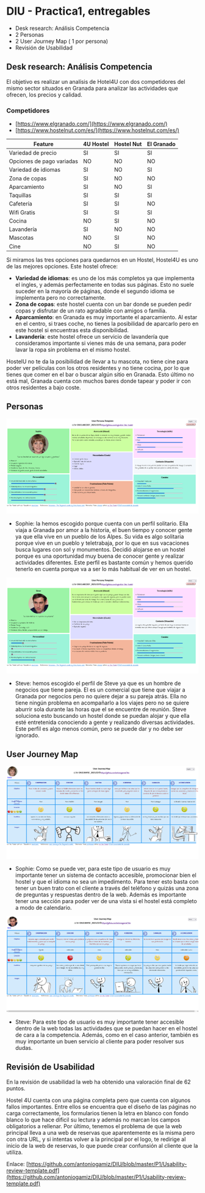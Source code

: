 # DIU - Practica1, entregables




- Desk research: Análisis Competencia 
- 2 Personas 
- 2 User Journey Map  ( 1 por persona)
- Revisión de Usabilidad 



## Desk research: Análisis Competencia

El objetivo es realizar un analísis de Hotel4U con dos competidores del mismo sector situados en Granada para analizar las actividades que ofrecen, los precios y calidad. 

### Competidores

- [https://www.elgranado.com/](https://www.elgranado.com/)
- [https://www.hostelnut.com/es/](https://www.hostelnut.com/es/)

| Feature | 4U Hostel | Hostel Nut | El Granado |
| --- | --- | --- | --- |
| Variedad de precio | SI | SI | SI |
| Opciones de pago variadas | NO | NO | NO |
| Variedad de idiomas | SI | NO | SI |
| Zona de copas | SI | NO | NO |
| Aparcamiento | SI | NO | SI |
| Taquillas | SI | SI | SI |
| Cafetería | SI | SI | NO |
| Wifi Gratis | SI | SI | SI |
| Cocina | NO | SI | NO |
| Lavandería | SI | NO | NO |
| Mascotas | NO | SI | NO |
| Cine | NO | SI | NO |

Si miramos las tres opciones para quedarnos en un Hostel, Hostel4U es uno de las mejores opciones. Este hostel ofrece: 

- **Variedad de idiomas**: es uno de los más completos ya que implementa el ingles, y además perfectamente en todas sus páginas. Esto no suele suceder en la mayoría de páginas, donde el segundo idioma se implementa pero no correctamente.
- **Zona de copas**: este hostel cuenta con un bar donde se pueden pedir copas y disfrutar de un rato agradable con amigos o familia. 
- **Aparcamiento**: en Granada es muy importante el aparcamiento. Al estar en el centro, si traes coche, no tienes la posibilidad de aparcarlo pero en este hostel si encuentras esta disponibilidad. 
- **Lavandería**: este hostel ofrece un servicio de lavandería que consideramos importante si vienes más de una semana, para poder lavar la ropa sin problema en el mismo hostel.

HostelU no te da la posibilidad de llevar a tu mascota, no tiene cine para poder ver películas con los otros residentes y no tiene cocina, por lo que tienes que comer en el bar o buscar algún sitio en Granada. Esto último no está mal, Granada cuenta con muchos bares donde tapear y poder ir con otros residentes a bajo coste.  

## Personas
![Image text](https://github.com/antoniogamiz/DIU/blob/master/P1/Sophie_UserPersona.png)

* Sophie: la hemos escogido porque cuenta con un perfil solitario. Ella viaja a Granada por amor a la historia, el buen tiempo y conocer gente ya que ella vive en un pueblo de los Alpes. Su vida es algo solitaria porque vive en un pueblo y teletrabaja, por lo que en sus vacaciones busca lugares con sol y monumentos. Decidió alojarse en un hostel porque es una oportunidad muy buena de conocer gente y realizar actividades diferentes. Este perfil es bastante común y hemos querido tenerlo en cuenta porque va a ser lo más habitual de ver en un hostel. 

![Image text](https://github.com/antoniogamiz/DIU/blob/master/P1/Steve_UserPersona.png)
* Steve: hemos escogido el perfil de Steve ya que es un hombre de negocios que tiene pareja. El es un comercial que tiene que viajar a Granada por negocios pero no quiere dejar a su pareja atrás. Ella no tiene ningún problema en acompañarlo a los viajes pero no se quiere aburrir sola durante las horas que el se encuentre de reunión. Steve soluciona esto buscando un hostel donde se puedan alojar y que ella esté entretenida conociendo a gente y realizando diversas actividades. Este perfil es algo menos común, pero se puede dar y no debe ser ignorado.


## User Journey Map

![Image text](https://github.com/antoniogamiz/DIU/blob/master/P1/Sophie_JourneyMap.png)
* Sophie: Como se puede ver, para este tipo de usuario es muy importante tener un sistema de contacto accesible, promocionar bien el hostel y que el idioma no sea un impedimento. Para tener esto basta con tener un buen trato con el cliente a través del teléfono y quizás una zona de preguntas y respuestas dentro de la web. Además es importante tener una sección para poder ver de una vista si el hostel está completo a modo de calendario. 


![Image text](https://github.com/antoniogamiz/DIU/blob/master/P1/Steve_JourneyMap.png)

* Steve: Para este tipo de usuario es muy importante tener accesible dentro de la web todas las actividades que se puedan hacer en el hostel de cara a la competencia. Además, como en el caso anterior, también es muy importante un buen servicio al cliente para poder resolver sus dudas. 

## Revisión de Usabilidad 

En la revisión de usabilidad la web ha obtenido una valoración final de 62 puntos. 

Hostel 4U cuenta con una página completa pero que cuenta con algunos fallos importantes. Entre ellos se encuentra que el diseño de las páginas no carga correctamente, los formularios tienen la letra en blanco con fondo blanco lo que hace dificil su lectura y además no marcan los campos obligatorios a rellenar. Por último, tenemos el problema de que la web principal lleva a una web de reservas que aparentemente es la misma pero con otra URL, y si intentas volver a la principal por el logo, te redirige al inicio de la web de reservas, lo que puede crear confunsión al cliente que la utiliza.

Enlace: [https://github.com/antoniogamiz/DIU/blob/master/P1/Usability-review-template.pdf](https://github.com/antoniogamiz/DIU/blob/master/P1/Usability-review-template.pdf)



